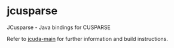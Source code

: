 # jcusparse
JCusparse - Java bindings for CUSPARSE

Refer to [jcuda-main](https://github.com/jcuda/jcuda-main) for further
information and build instructions.